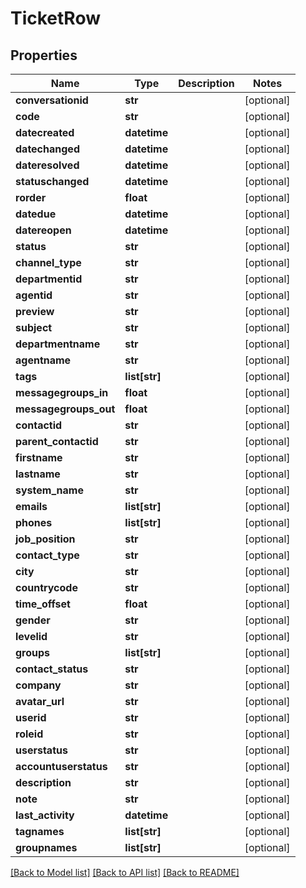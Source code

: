 # TicketRow

## Properties
Name | Type | Description | Notes
------------ | ------------- | ------------- | -------------
**conversationid** | **str** |  | [optional] 
**code** | **str** |  | [optional] 
**datecreated** | **datetime** |  | [optional] 
**datechanged** | **datetime** |  | [optional] 
**dateresolved** | **datetime** |  | [optional] 
**statuschanged** | **datetime** |  | [optional] 
**rorder** | **float** |  | [optional] 
**datedue** | **datetime** |  | [optional] 
**datereopen** | **datetime** |  | [optional] 
**status** | **str** |  | [optional] 
**channel_type** | **str** |  | [optional] 
**departmentid** | **str** |  | [optional] 
**agentid** | **str** |  | [optional] 
**preview** | **str** |  | [optional] 
**subject** | **str** |  | [optional] 
**departmentname** | **str** |  | [optional] 
**agentname** | **str** |  | [optional] 
**tags** | **list[str]** |  | [optional] 
**messagegroups_in** | **float** |  | [optional] 
**messagegroups_out** | **float** |  | [optional] 
**contactid** | **str** |  | [optional] 
**parent_contactid** | **str** |  | [optional] 
**firstname** | **str** |  | [optional] 
**lastname** | **str** |  | [optional] 
**system_name** | **str** |  | [optional] 
**emails** | **list[str]** |  | [optional] 
**phones** | **list[str]** |  | [optional] 
**job_position** | **str** |  | [optional] 
**contact_type** | **str** |  | [optional] 
**city** | **str** |  | [optional] 
**countrycode** | **str** |  | [optional] 
**time_offset** | **float** |  | [optional] 
**gender** | **str** |  | [optional] 
**levelid** | **str** |  | [optional] 
**groups** | **list[str]** |  | [optional] 
**contact_status** | **str** |  | [optional] 
**company** | **str** |  | [optional] 
**avatar_url** | **str** |  | [optional] 
**userid** | **str** |  | [optional] 
**roleid** | **str** |  | [optional] 
**userstatus** | **str** |  | [optional] 
**accountuserstatus** | **str** |  | [optional] 
**description** | **str** |  | [optional] 
**note** | **str** |  | [optional] 
**last_activity** | **datetime** |  | [optional] 
**tagnames** | **list[str]** |  | [optional] 
**groupnames** | **list[str]** |  | [optional] 

[[Back to Model list]](../README.md#documentation-for-models) [[Back to API list]](../README.md#documentation-for-api-endpoints) [[Back to README]](../README.md)


